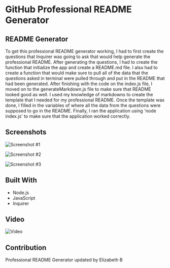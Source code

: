 # GitHub Professional README Generator

## README Generator
To get this professional README generator working, I had to first create the questions that Inquirer was going to ask that would help generate the professional README. After generating the questions, I had to create the function that initialize the app and create a README.md file. I also had to create a function that would make sure to pull all of the data that the questions asked in terminal were pulled through and put in the README that had been generated. After finishing with the code on the index.js file, I moved on to the generateMarkdown.js file to make sure that README looked good as well. I used my knowledge of markdowns to create the template that I needed for my professional README. Once the template was done, I filled in the variables of where all the data from the questions were supposed to go in the README. Finally, I ran the application using 'node index.js' to make sure that the application worked correctly.

## Screenshots
![Screenshot #1](https://github.com/ebeltz/professional-readme-generator/blob/main/Develop/assets/screenshot1.png)

![Screenshot #2](https://github.com/ebeltz/professional-readme-generator/blob/main/Develop/assets/screenshot2.png)

![Screenshot #3](https://github.com/ebeltz/professional-readme-generator/blob/main/Develop/assets/screenshot3.png)

## Built With
* Node.js
* JavaScript
* Inquirer

## Video
![Video](https://github.com/ebeltz/professional-readme-generator/blob/main/Develop/assets/Professional%20README%20Demo.gif)

## Contribution
Professional README Generator updated by Elizabeth B

